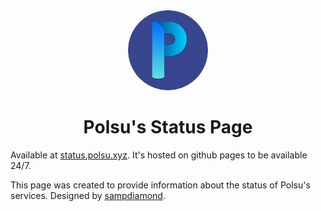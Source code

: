 <div align="center">
    <img src="polsu.png" alt="polsu logo" height="128" style="border-radius: 50%">
    <h1>Polsu's Status Page</h1>
</div>

Available at [status.polsu.xyz](https://status.polsu.xyz). It's hosted on github pages to be available 24/7.  

This page was created to provide information about the status of Polsu's services. Designed by [sampdiamond](https://github.com/sampdiamond).